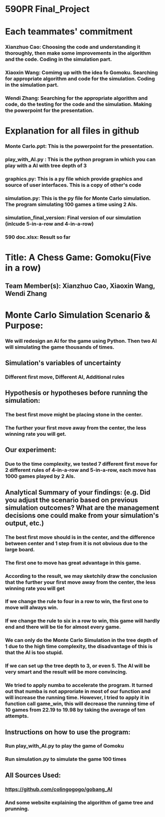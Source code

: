 # 590PR Final_Project

# Each teammates' commitment
### Xianzhuo Cao: Choosing the code and understanding it thoroughly, then make some improvements in the algorithm and the code. Coding in the simulation part.  
### Xiaoxin Wang: Comimg up with the idea fo Gomoku. Searching for appropriate algorithm and code for the simulation. Coding in the simulation part.
### Wendi Zhang:  Searching for the appropriate algorithm and code, do the testing for the code and the simulation. Making the powerpoint for the presentation.

# Explanation for all files in github
### Monte Carlo.ppt: This is the powerpoint for the presentation.
### play_with_AI.py : This is the python program in which you can play with a AI with tree depth of 3
### graphics.py: This is a py file which provide graphics and source of user interfaces. This is a copy of other's code
### simulation.py: This is the py file for Monte Carlo simulation. The program simulating 100 games a time using 2 AIs.
### simulation_final_version: Final version of our simulation (inlcude 5-in-a-row and 4-in-a-row)
### 590 doc.xlsx: Result so far

# Title: A Chess Game: Gomoku(Five in a row)

## Team Member(s): Xianzhuo Cao, Xiaoxin Wang, Wendi Zhang


# Monte Carlo Simulation Scenario & Purpose: 
### We will redesign an AI for the game using Python. Then two AI will simulating the game thousands of times.


## Simulation's variables of uncertainty
### Different first move, Different AI, Additional rules 

## Hypothesis or hypotheses before running the simulation:
### The best first move might be placing stone in the center. 
### The further your first move away from the center, the less winning rate you will get.

## Our experiment:
### Due to the time complexity, we tested 7 different first move for 2 different rules of 4-in-a-row and 5-in-a-row, each move has 1000 games played by 2 AIs.

## Analytical Summary of your findings: (e.g. Did you adjust the scenario based on previous simulation outcomes?  What are the management decisions one could make from your simulation's output, etc.)
### The best first move should is in the center, and the difference between center and 1 step from it is not obvious due to the large board.
### The first one to move has great advantage in this game.
### According to the result, we may sketchily draw the conclusion that the further your first move away from the center, the less winning rate you will get
### If we change the rule to four in a row to win, the first one to move will always win.
### If we change the rule to six in a row to win, this game will hardly end and there will be tie for almost every game.
### We can only do the Monte Carlo Simulation in the tree depth of 1 due to the high time complexity, the disadvantage of this is that the AI is too stupid.
### If we can set up the tree depth to 3, or even 5. The AI will be very smart and the result will be more convincing.
### We tried to apply numba to accelerate the program. It turned out that numba is not approriate in most of our function and will increase the running time. However, I tried to apply it in function call game_win, this will decrease the running time of 10 games from 22.19 to 19.98 by taking the average of ten attempts.

## Instructions on how to use the program:
### Run play_with_AI.py to play the game of Gomoku 
### Run simulation.py to simulate the game 100 times

## All Sources Used:
### https://github.com/colingogogo/gobang_AI 
### And some website explaining the algorithm of game tree and prunning.
